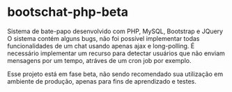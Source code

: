 # bootschat-php-beta

Sistema de bate-papo desenvolvido com PHP, MySQL, Bootstrap e JQuery
O sistema contém alguns bugs, não foi possível implementar todas funcionalidades de um chat usando apenas ajax e long-polling.
É necessário implementar um recurso para detectar usuários que não enviam mensagens por um tempo, atráves de um cron job por exemplo.

Esse projeto está em fase beta, não sendo recomendado sua utilização em ambiente de produção, apenas para fins de aprendizado e testes.
